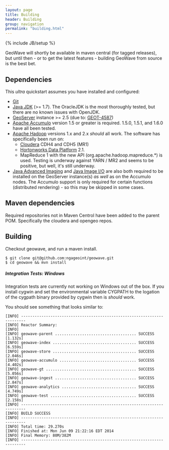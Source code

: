 ```yaml
---
layout: page
title: Building
header: Building
group: navigation
permalink: "building.html"
---
```

{% include JB/setup %}


GeoWave will shortly be available in maven central (for tagged releases), but until then - or to get the latest features - building GeoWave from source is the best bet.

## Dependencies

This *ultra* quickstart assumes you have installed and configured: 



- [Git](http://git-scm.com/)
- [Java JDK](http://www.oracle.com/technetwork/java/javase/downloads/index.html) (>= 1.7).  The OracleJDK is the most thoroughly tested, but there are no known issues with OpenJDK.
- [GeoServer](http://geoserver.org/) instance >= 2.5 (due to: [GEOT-4587](http://jira.codehaus.org/browse/GEOT-4587))
- [Apache Accumulo](http://projects.apache.org/projects/accumulo.html) version 1.5 or greater is required.  1.5.0, 1.5.1, and 1.6.0 have all been tested.
- [Apache Hadoop](http://hadoop.apache.org/) versions 1.x and 2.x *should* all work.  The software has specifically been run on: 
   - [Cloudera](http://cloudera.com/content/cloudera/en/home.html) CDH4 and CDH5 (MR1)
   - [Hortonworks Data Platform](http://hortonworks.com/hdp/) 2.1.   
   - MapReduce 1 with the new API (org.apache.hadoop.mapreduce.*) is used.  Testing is underway against YARN / MR2 and seems to be positive, but well, it's still underway.
- [Java Advanced Imaging](http://download.java.net/media/jai/builds/release/1_1_3/) and [Java Image I/O](http://download.java.net/media/jai-imageio/builds/release/1.1/) are also both required to be installed on the GeoServer instance(s) *as well* as on the Accumulo nodes.  The Accumulo support is only required for certain functions (distributed rendering) - so this may be skipped in some cases.

## Maven dependencies
Required repositories not in Maven Centrol have been added to the parent POM.   Specifically the cloudera and opengeo repos.  


## Building

Checkout geowave, and run a maven install.

```
$ git clone git@github.com:ngageoint/geowave.git
$ cd geowave && mvn install 
```

<div class="note warning">
  <h5>Integration Tests: Windows</h5>
  <p>
Integration tests are currently not working on Windows out of the box.  If you install cygwin and set the environmental variable CYGPATH to the logation of the cygpath binary provided by cygwin then is <i>should</i> work.
  </p>
</div>

You should see something that looks similar to:

	[INFO] ------------------------------------------------------------------------
	[INFO] Reactor Summary:
	[INFO]
	[INFO] geowave-parent .................................... SUCCESS [1.132s]
	[INFO] geowave-index ..................................... SUCCESS [6.559s]
	[INFO] geowave-store ..................................... SUCCESS [2.046s]
	[INFO] geowave-accumulo .................................. SUCCESS [4.402s]
	[INFO] geowave-gt ........................................ SUCCESS [5.056s]
	[INFO] geowave-ingest .................................... SUCCESS [2.847s]
	[INFO] geowave-analytics ................................. SUCCESS [4.749s]
	[INFO] geowave-test ...................................... SUCCESS [2.158s]
	[INFO] ------------------------------------------------------------------------
	[INFO] BUILD SUCCESS
	[INFO] ------------------------------------------------------------------------
	[INFO] Total time: 29.270s
	[INFO] Finished at: Mon Jun 09 21:22:16 EDT 2014
	[INFO] Final Memory: 80M/382M
	[INFO] ------------------------------------------------------------------------



